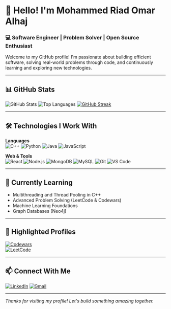 # 👋 Hello! I'm Mohammed Riad Omar Alhaj

### 💻 Software Engineer | Problem Solver | Open Source Enthusiast

Welcome to my GitHub profile! I'm passionate about building efficient software, solving real-world problems through code, and continuously learning and exploring new technologies.

---

## 📊 GitHub Stats

![GitHub Stats](https://github-readme-stats.vercel.app/api?username=Mohammedriad12&show_icons=true&theme=default&hide_border=true)
![Top Languages](https://github-readme-stats.vercel.app/api/top-langs/?username=Mohammedriad12&layout=compact&theme=default&hide_border=true)
[![GitHub Streak](https://github-readme-streak-stats-six-ruddy-97.vercel.app?user=Mohammedriad12%20&theme=dark&date_format=M%20j%5B%2C%20Y%5D&exclude_days=Sun%2CMon%2CTue%2CWed%2CThu%2CFri%2CSat)](https://git.io/streak-stats)

---

## 🛠️ Technologies I Work With

**Languages**  
![C++](https://img.shields.io/badge/C++-00599C?style=flat&logo=cplusplus&logoColor=white)
![Python](https://img.shields.io/badge/Python-3776AB?style=flat&logo=python&logoColor=white)
![Java](https://img.shields.io/badge/Java-ED8B00?style=flat&logo=java&logoColor=white)
![JavaScript](https://img.shields.io/badge/JavaScript-F7DF1E?style=flat&logo=javascript&logoColor=black)

**Web & Tools**  
![React](https://img.shields.io/badge/React-20232A?style=flat&logo=react&logoColor=61DAFB)
![Node.js](https://img.shields.io/badge/Node.js-339933?style=flat&logo=node.js&logoColor=white)
![MongoDB](https://img.shields.io/badge/MongoDB-4EA94B?style=flat&logo=mongodb&logoColor=white)
![MySQL](https://img.shields.io/badge/MySQL-00758F?style=flat&logo=mysql&logoColor=white)
![Git](https://img.shields.io/badge/Git-F05032?style=flat&logo=git&logoColor=white)
![VS Code](https://img.shields.io/badge/VS_Code-007ACC?style=flat&logo=visual-studio-code&logoColor=white)

---

## 🚀 Currently Learning

- Multithreading and Thread Pooling in C++
- Advanced Problem Solving (LeetCode & Codewars)
- Machine Learning Foundations
- Graph Databases (Neo4j)

---

## 🌟 Highlighted Profiles

[![Codewars](https://www.codewars.com/users/Mohammedriad12/badges/large)](https://www.codewars.com/users/Mohammedriad12)  
[![LeetCode](https://leetcard.jacoblin.cool/Mohammedriad12?theme=light&font=Kite%20One)](https://leetcode.com/Mohammedriad12)

---

## 📫 Connect With Me

[![LinkedIn](https://img.shields.io/badge/LinkedIn-Connect-blue?style=flat&logo=linkedin)](https://www.linkedin.com/in/Mohammedriad12)
[![Gmail](https://img.shields.io/badge/Gmail-Contact-red?style=flat&logo=gmail)](mailto:alhajjmohammedriad@gmail.com)

---

*Thanks for visiting my profile! Let's build something amazing together.*
